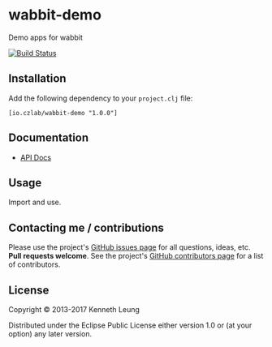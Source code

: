 # wabbit-demo
Demo apps for wabbit

[![Build Status](https://travis-ci.org/llnek/wabbit-demo.svg?branch=master)](https://travis-ci.org/llnek/wabbit-demo)

## Installation

Add the following dependency to your `project.clj` file:

    [io.czlab/wabbit-demo "1.0.0"]

## Documentation

* [API Docs](https://llnek.github.io/wabbit-demo/)

## Usage

Import and use.

## Contacting me / contributions

Please use the project's [GitHub issues page] for all questions, ideas, etc. **Pull requests welcome**. See the project's [GitHub contributors page] for a list of contributors.

## License

Copyright © 2013-2017 Kenneth Leung

Distributed under the Eclipse Public License either version 1.0 or (at
your option) any later version.

<!--- links (repos) -->
[CHANGELOG]: https://github.com/llnek/wabbit-demo/releases
[GitHub issues page]: https://github.com/llnek/wabbit-demo/issues
[GitHub contributors page]: https://github.com/llnek/wabbit-demo/graphs/contributors




